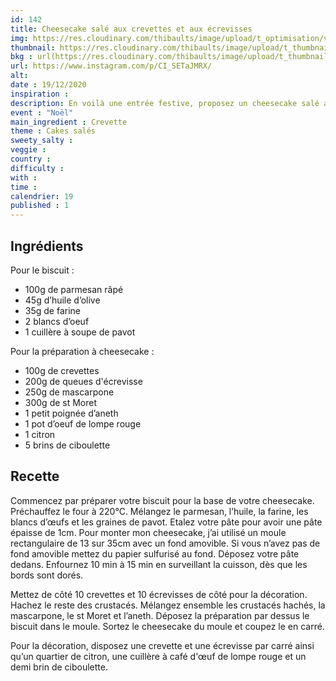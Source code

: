 ```yaml
---
id: 142
title: Cheesecake salé aux crevettes et aux écrevisses
img: https://res.cloudinary.com/thibaults/image/upload/t_optimisation/v1608403221/Recipes/20201219_cheesecake_crevettes.jpg
thumbnail: https://res.cloudinary.com/thibaults/image/upload/t_thumbnail_josie/v1608403221/Recipes/20201219_cheesecake_crevettes.jpg
bkg : url(https://res.cloudinary.com/thibaults/image/upload/t_thumbnail_josie/v1608403221/Recipes/20201219_cheesecake_crevettes.jpg)
url: https://www.instagram.com/p/CI_SETaJMRX/
alt: 
date : 19/12/2020
inspiration : 
description: En voilà une entrée festive, proposez un cheesecake salé aux crevettes et aux écrevisses accompagné d’une salade verte
event : "Noël"
main_ingredient : Crevette
theme : Cakes salés
sweety_salty : 
veggie : 
country :
difficulty :
with : 
time : 
calendrier: 19
published : 1
---
```


## Ingrédients
Pour le biscuit : 
 - 100g de parmesan râpé
 - 45g d’huile d’olive
 - 35g de farine
 - 2 blancs d’oeuf
 - 1 cuillère à soupe de pavot 

Pour la préparation à cheesecake :
 - 100g de crevettes
 - 200g de queues d'écrevisse
 - 250g de mascarpone 
 - 300g de st Moret
 - 1 petit poignée d’aneth
 - 1 pot d’oeuf de lompe rouge
 - 1 citron
 - 5 brins de ciboulette

## Recette
Commencez par préparer votre biscuit pour la base de votre cheesecake. Préchauffez le four à 220°C. Mélangez le parmesan, l’huile, la farine, les blancs d’œufs et les graines de pavot. Etalez votre pâte pour avoir une pâte épaisse de 1cm. Pour monter mon cheesecake, j’ai utilisé un moule rectangulaire de 13 sur 35cm avec un fond amovible. Si vous n’avez pas de fond amovible mettez du papier sulfurisé au fond. Déposez votre pâte dedans. Enfournez 10 min à 15 min en surveillant la cuisson, dès que les bords sont dorés.

Mettez de côté 10 crevettes et 10 écrevisses de côté pour la décoration. Hachez le reste des crustacés. Mélangez ensemble les crustacés hachés, la mascarpone, le st Moret et l’aneth. Déposez la préparation par dessus le biscuit dans le moule. Sortez le cheesecake du moule et coupez le en carré. 

Pour la décoration, disposez une crevette et une écrevisse par carré ainsi qu’un quartier de citron, une cuillère à café d'œuf de lompe rouge et un demi brin de ciboulette.